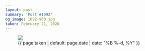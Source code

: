 ```yaml
---
layout: post
summary: 'Post #1092'
og_image: 1092-960.jpg
taken: February 21, 2020
---
```


<figure class="post">
<img sizes="(min-width: 700px) 50vw, calc(100vw - 2rem)" src="{{ site.assets_url }}/1092-480.jpg" srcset="{{ site.assets_url }}/1092-240.jpg 240w, {{ site.assets_url }}/1092-480.jpg 480w, {{ site.assets_url }}/1092-720.jpg 720w, {{ site.assets_url }}/1092-960.jpg 960w"/>
<figcaption>
<time>{{ page.taken | default: page.date | date: "%B %-d, %Y" }}</time>
</figcaption>
</figure>

